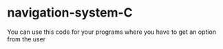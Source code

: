 # navigation-system-C
You can use this code for your programs where you have to get an option from the user

